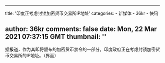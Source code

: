 
---
title: '印度正考虑封锁加密货币交易所IP地址'
categories: 
    - 新媒体
    - 36kr
    - 快讯

author: 36kr
comments: false
date: Mon, 22 Mar 2021 07:37:15 GMT
thumbnail: ''
---

<div>   
据报道，作为其即将颁布的加密货币禁令的一部分，印度政府正在考虑封锁加密货币交易所的IP地址。（界面）  
</div>
            